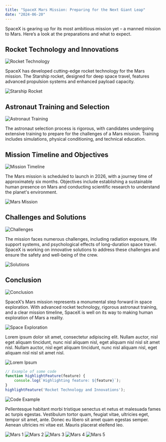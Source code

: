 ```yaml
---
title: "SpaceX Mars Mission: Preparing for the Next Giant Leap"
date: "2024-06-20"
---
```


SpaceX is gearing up for its most ambitious mission yet – a manned mission to Mars. Here’s a look at the preparations and what to expect.

## Rocket Technology and Innovations

![Rocket Technology](https://source.unsplash.com/800x600/?rocket,technology)

SpaceX has developed cutting-edge rocket technology for the Mars mission. The Starship rocket, designed for deep space travel, features advanced propulsion systems and enhanced payload capacity.

![Starship Rocket](https://source.unsplash.com/800x600/?starship,rocket)

## Astronaut Training and Selection

![Astronaut Training](https://source.unsplash.com/800x600/?astronaut,training)

The astronaut selection process is rigorous, with candidates undergoing extensive training to prepare for the challenges of a Mars mission. Training includes simulations, physical conditioning, and technical education.

## Mission Timeline and Objectives

![Mission Timeline](https://source.unsplash.com/800x600/?mission,timeline)

The Mars mission is scheduled to launch in 2026, with a journey time of approximately six months. Objectives include establishing a sustainable human presence on Mars and conducting scientific research to understand the planet's environment.

![Mars Mission](https://source.unsplash.com/800x600/?mars,mission)

## Challenges and Solutions

![Challenges](https://source.unsplash.com/800x600/?challenges,solutions)

The mission faces numerous challenges, including radiation exposure, life support systems, and psychological effects of long-duration space travel. SpaceX is working on innovative solutions to address these challenges and ensure the safety and well-being of the crew.

![Solutions](https://source.unsplash.com/800x600/?solutions,space)

## Conclusion

![Conclusion](https://source.unsplash.com/800x600/?conclusion,spacex)

SpaceX’s Mars mission represents a monumental step forward in space exploration. With advanced rocket technology, rigorous astronaut training, and a clear mission timeline, SpaceX is well on its way to making human exploration of Mars a reality.

![Space Exploration](https://source.unsplash.com/800x600/?space,exploration)

Lorem ipsum dolor sit amet, consectetur adipiscing elit. Nullam auctor, nisl eget aliquam tincidunt, nunc nisl aliquam nisl, eget aliquam nisl nisl sit amet nisl. Nullam auctor, nisl eget aliquam tincidunt, nunc nisl aliquam nisl, eget aliquam nisl nisl sit amet nisl.

![Lorem Ipsum](https://source.unsplash.com/800x600/?lorem,ipsum)

```javascript
// Example of some code
function highlightFeature(feature) {
    console.log(`Highlighting feature: ${feature}`);
}
highlightFeature('Rocket Technology and Innovations');
```

![Code Example](https://source.unsplash.com/800x600/?code,javascript)

Pellentesque habitant morbi tristique senectus et netus et malesuada fames ac turpis egestas. Vestibulum tortor quam, feugiat vitae, ultricies eget, tempor sit amet, ante. Donec eu libero sit amet quam egestas semper. Aenean ultricies mi vitae est. Mauris placerat eleifend leo.

![Mars 1](https://source.unsplash.com/800x600/?mars,planet)
![Mars 2](https://source.unsplash.com/800x600/?mars,spacex)
![Mars 3](https://source.unsplash.com/800x600/?mars,space)
![Mars 4](https://source.unsplash.com/800x600/?mars,rover)
![Mars 5](https://source.unsplash.com/800x600/?mars,mission)
